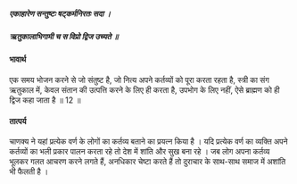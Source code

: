 ##### एकाहारेण सन्तुष्टः षट्कर्मनिरतः सदा ।
##### ऋतुकालाभिगामी च स विप्रो द्विज उच्यते ॥

#### भावार्थ

एक समय भोजन करने से जो संतुष्ट है, जो नित्य अपने कर्तव्यों को पूरा करता रहता है, स्त्री का संग ऋतुकाल में, केवल संतान की उत्पत्ति करने के लिए ही करता है, उपभोग के लिए नहीं, ऐसे ब्राह्मण को ही द्विज कहा जाता है ॥ 12 ॥

#### तात्पर्य

चाणक्य ने यहां प्रत्येक वर्ण के लोगों का कर्तव्य बताने का प्रयत्न किया है । यदि प्रत्येक वर्ण का व्यक्ति अपने कर्तव्यों का भली प्रकार पालन करता रहे तो देश में शांति और सुख बना रहे । जब लोग अपना कर्तव्य भूलकर गलत आचरण करने लगते हैं, अनधिकार चेष्टा करते हैं तो दुराचार के साथ-साथ समाज में अशांति भी फैलती है ।